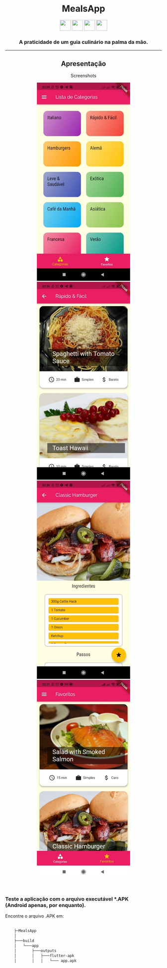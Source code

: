 <h1 align="center">MealsApp</h1>

<p align="center">
  <img src="https://external-content.duckduckgo.com/iu/?u=https%3A%2F%2Farchive.org%2Fdownload%2Fgithub.com-dart-lang-sdk_-_2019-09-30_09-03-43%2Fcover.jpg&f=1&nofb=1" width="35" height="35">
  <img src="https://support.appsflyer.com/hc/article_attachments/360004154837/flutter_icon.png" width="35" height="35">
  <img src="https://external-content.duckduckgo.com/iu/?u=http%3A%2F%2Fwww.newdesignfile.com%2Fpostpic%2F2010%2F09%2Fandroid-icon_263735.png&f=1&nofb=1" width="35" height="35">
  <img src="https://external-content.duckduckgo.com/iu/?u=https%3A%2F%2Fcdn4.iconfinder.com%2Fdata%2Ficons%2Fflat-brand-logo-2%2F512%2Fapple-256.png&f=1&nofb=1" width="35" height="35">
</p>

<h3 align="center">A praticidade de um guia culinário na palma da mão.</h3>
<hr>
<h2 align="center">Apresentação</h2>

<p align="center">Screenshots</p>
<p align="center">
  <img src="./apresentation/img/apresentatio_meals_0.jpg" width="300" height="">
  <img src="./apresentation/img/apresentatio_meals_1.jpg" width="300" height="">
  <img src="./apresentation/img/apresentatio_meals_2.jpg" width="300" height="">
  <img src="./apresentation/img/apresentatio_meals_3.jpg" width="300" height="">
</p>

<br>
<h3>Teste a aplicação com o arquivo executável *.APK<br>(Android apenas, por enquanto).</h3>
<p>Encontre o arquivo .APK em:<br></p>

<pre>
  <code>
    ├─MealsApp
    │      
    ├───build
    │   └───app
    │       ├───outputs
    │       │   ├───flutter-apk
    │       │   │   └─── app.apk
  </code>
</pre>

